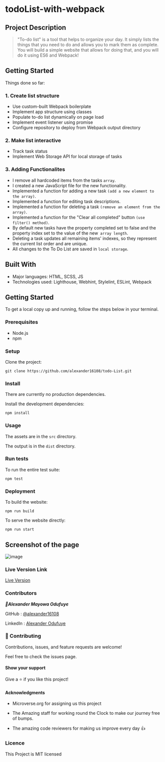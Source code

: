 # todoList-with-webpack

## Project Description
 > "To-do list" is a tool that helps to organize your day. It simply lists the things that you need to do and allows you to mark them as complete. You will build a simple website that allows for doing that, and you will do it using ES6 and Webpack!


## Getting Started
Things done so far:

### 1. Create list structure

- Use custom-built Webpack boilerplate
- Implement app structure using classes
- Populate to-do list dynamically on page load
- Implement event listener using promise
- Configure repository to deploy from Webpack output directory

### 2. Make list interactive

- Track task status
- Implement Web Storage API for local storage of tasks


### 3. Adding Functionalites

- I remove all hardcoded items from the tasks `array`.
- I created a new JavaScript file for the new functionality.
- Implemented a function for adding a new task `(add a new element to the array)`.
- Implemented a function for editing task descriptions.
- Implemented a function for deleting a task `(remove an element from the array)`.
- Implemented a function for the "Clear all completed" button `(use filter() method)`.
- By default new tasks have the property completed set to false and the property index set to the value of the new` array length`.
- Deleting a task updates all remaining items' indexes, so they represent the current list order and are unique.
- All changes to the To Do List are saved in `local storage`.

## Built With

- Major languages: HTML, SCSS, JS
- Technologies used: Lighthouse, Webhint, Stylelint, ESLint, Webpack


## Getting Started

To get a local copy up and running, follow the steps below in your terminal.

### Prerequisites

- Node.js
- npm

### Setup

Clone the project:

```
git clone https://github.com/alexander16108/todo-List.git
```

### Install

There are currently no production dependencies.

Install the development dependencies:

```
npm install
```

### Usage

The assets are in the `src` directory.

The output is in the `dist` directory.

### Run tests

To run the entire test suite:

```
npm test
```

### Deployment

To build the website:

```
npm run build
```

To serve the website directly:

```
npm run start
```


## Screenshot of the page

![image](https://user-images.githubusercontent.com/60612329/134668112-861c82a2-d279-4602-872b-f44ac385fb1f.png)


### Live Version Link

 [Live Version](https://alexander16108.github.io/todo-List/dist)


### Contributors

***👤Alexander Mayowa Odufuye***

 GitHub : [@alexander16108](https://github.com/alexander16108)
 
 LinkedIn : [Alexander Odufuye]()
 
 

### 🤝 Contributing
Contributions, issues, and feature requests are welcome!

Feel free to check the issues page.

#### Show your support
Give a ⭐️ if you like this project!

#### Acknowledgments
- Microverse.org for assigning us this project

- The Amazing staff for working round the Clock to make our journey free of bumps.

- The amazing code reviewers for making us improve every day :thumbsup:

### Licence 

This Project is MIT licensed
